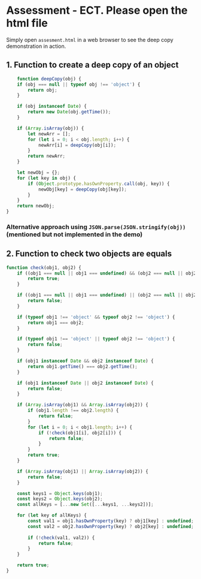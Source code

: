 # Assessment - ECT. Please open the html file

Simply open `assesment.html` in a web browser to see the deep copy demonstration in action.
## 1. Function to create a deep copy of an object

```javascript
    function deepCopy(obj) {
    if (obj === null || typeof obj !== 'object') {
        return obj;
    }

    if (obj instanceof Date) {
        return new Date(obj.getTime());
    }

    if (Array.isArray(obj)) {
        let newArr = [];
        for (let i = 0; i < obj.length; i++) {
            newArr[i] = deepCopy(obj[i]);
        }
        return newArr;
    }

    let newObj = {};
    for (let key in obj) {
        if (Object.prototype.hasOwnProperty.call(obj, key)) {
            newObj[key] = deepCopy(obj[key]);
        }
    }
    return newObj;
}
```
### Alternative approach using `JSON.parse(JSON.stringify(obj))` (mentioned but not implemented in the demo)

## 2. Function to check two objects are equals

```javascript
function check(obj1, obj2) {
    if ((obj1 === null || obj1 === undefined) && (obj2 === null || obj2 === undefined)) {
        return true;
    }

    if ((obj1 === null || obj1 === undefined) || (obj2 === null || obj2 === undefined)) {
        return false;
    }

    if (typeof obj1 !== 'object' && typeof obj2 !== 'object') {
        return obj1 === obj2;
    }

    if (typeof obj1 !== 'object' || typeof obj2 !== 'object') {
        return false;
    }

    if (obj1 instanceof Date && obj2 instanceof Date) {
        return obj1.getTime() === obj2.getTime();
    }

    if (obj1 instanceof Date || obj2 instanceof Date) {
        return false;
    }

    if (Array.isArray(obj1) && Array.isArray(obj2)) {
        if (obj1.length !== obj2.length) {
            return false;
        }
        for (let i = 0; i < obj1.length; i++) {
            if (!check(obj1[i], obj2[i])) {
                return false;
            }
        }
        return true;
    }

    if (Array.isArray(obj1) || Array.isArray(obj2)) {
        return false;
    }

    const keys1 = Object.keys(obj1);
    const keys2 = Object.keys(obj2);
    const allKeys = [...new Set([...keys1, ...keys2])];

    for (let key of allKeys) {
        const val1 = obj1.hasOwnProperty(key) ? obj1[key] : undefined;
        const val2 = obj2.hasOwnProperty(key) ? obj2[key] : undefined;
        
        if (!check(val1, val2)) {
            return false;
        }
    }

    return true;
}
```
